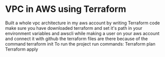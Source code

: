 # VPC in AWS using Terraform
 Built a whole vpc architecture in my aws account by writing Terraform code make sure you have downloaded terraform and set it's path in your environment variables and awscli while making a user on your aws account and connect it with github the terraform files are there because of the command terraform init 
 To run the project run commands:
 Terraform plan
 Terraform apply
